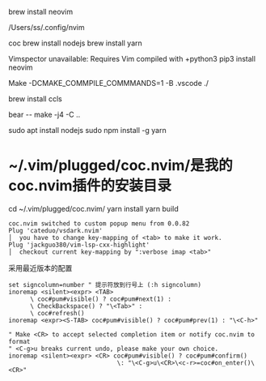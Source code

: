 


 brew install neovim



 /Users/ss/.config/nvim








 coc
 brew install nodejs
 brew install yarn





Vimspector unavailable: Requires Vim compiled with +python3
pip3 install neovim



Make -DCMAKE_COMMPILE_COMMMANDS=1 -B .vscode ./


brew install ccls 


bear -- make -j4 -C .. 






sudo apt install nodejs
sudo npm install -g yarn

# ~/.vim/plugged/coc.nvim/是我的coc.nvim插件的安装目录
cd ~/.vim/plugged/coc.nvim/	
yarn install
yarn build

```
coc.nvim switched to custom popup menu from 0.0.82
Plug 'cateduo/vsdark.nvim'                                              │  you have to change key-mapping of <tab> to make it work. 
Plug 'jackguo380/vim-lsp-cxx-highlight'                                 │  checkout current key-mapping by ":verbose imap <tab>"
```
采用最近版本的配置
```
set signcolumn=number " 提示符放到行号上 (:h signcolumn)
inoremap <silent><expr> <TAB>
      \ coc#pum#visible() ? coc#pum#next(1) :
      \ CheckBackspace() ? "\<Tab>" :
      \ coc#refresh()
inoremap <expr><S-TAB> coc#pum#visible() ? coc#pum#prev(1) : "\<C-h>"

" Make <CR> to accept selected completion item or notify coc.nvim to format
" <C-g>u breaks current undo, please make your own choice.
inoremap <silent><expr> <CR> coc#pum#visible() ? coc#pum#confirm()
                              \: "\<C-g>u\<CR>\<c-r>=coc#on_enter()\<CR>"
```


